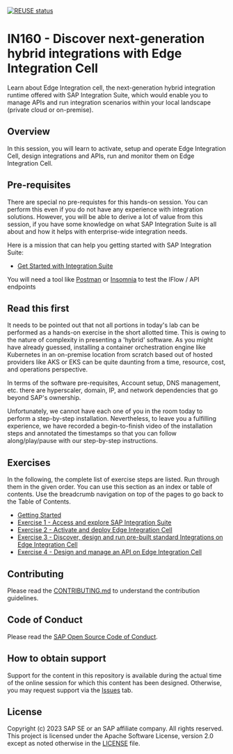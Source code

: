 [![REUSE status](https://api.reuse.software/badge/github.com/SAP-samples/teched2023-IN160)](https://api.reuse.software/info/github.com/SAP-samples/teched2023-IN160)

# IN160 - Discover next-generation hybrid integrations with Edge Integration Cell

Learn about Edge Integration cell, the next-generation hybrid integration runtime offered with SAP Integration Suite, which would enable you to manage APIs and run integration scenarios within your local landscape (private cloud or on-premise). 

## Overview

In this session, you will learn to activate, setup and operate Edge Integration Cell, design integrations and APIs, run and monitor them on Edge Integration Cell. 

## Pre-requisites

There are special no pre-requistes for this hands-on session. You can perform this even if you do not have any experience with integration solutions. However, you will be able to derive a lot of value from this session, if you have some knowledge on what SAP Integration Suite is all about and how it helps with enterprise-wide integration needs.

Here is a mission that can help you getting started with SAP Integration Suite:
- [Get Started with Integration Suite](https://discovery-center.cloud.sap/protected/index.html#/missiondetail/3258/3327/)

You will need a tool like [Postman](https://www.postman.com/downloads/) or [Insomnia](https://insomnia.rest/) to test the IFlow / API endpoints

## Read this first

It needs to be pointed out that not all portions in today's lab can be performed as a hands-on exercise in the short allotted time. This is owing to the nature of complexity in presenting a 'hybrid' software. As you might have already guessed, installing a container orchestration engine like Kubernetes in an on-premise location from scratch based out of hosted providers like AKS or EKS can be quite daunting from a time, resource, cost, and operations perspective. 

In terms of the software pre-requisites, Account setup, DNS management, etc. there are  hyperscaler, domain, IP, and network dependencies that go beyond SAP's ownership. 

Unfortunately, we cannot have each one of you in the room today to perform a step-by-step installation. Nevertheless, to leave you a fulfilling experience, we have recorded a begin-to-finish video of the installation steps and annotated the timestamps so that you can follow along/play/pause with our step-by-step instructions.

## Exercises

In the following, the complete list of exercise steps are listed. Run through them in the given order. You can use this section as an index or table of contents. Use the breadcrumb navigation on top of the pages to go back to the Table of Contents.

- [Getting Started](exercises/ex0/)
- [Exercise 1 - Access and explore SAP Integration Suite](exercises/ex1/)
- [Exercise 2 - Activate and deploy Edge Integration Cell](exercises/ex2/)
- [Exercise 3 - Discover, design and run pre-built standard Integrations on Edge Integration Cell](exercises/ex3/)
- [Exercise 4 - Design and manage an API on Edge Integration Cell](exercises/ex4/)
  

## Contributing
Please read the [CONTRIBUTING.md](./CONTRIBUTING.md) to understand the contribution guidelines.

## Code of Conduct
Please read the [SAP Open Source Code of Conduct](https://github.com/SAP-samples/.github/blob/main/CODE_OF_CONDUCT.md).

## How to obtain support

Support for the content in this repository is available during the actual time of the online session for which this content has been designed. Otherwise, you may request support via the [Issues](../../issues) tab.

## License
Copyright (c) 2023 SAP SE or an SAP affiliate company. All rights reserved. This project is licensed under the Apache Software License, version 2.0 except as noted otherwise in the [LICENSE](LICENSES/Apache-2.0.txt) file.
